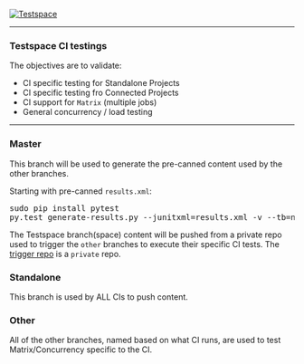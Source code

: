 [![Testspace](https://www.testspace.com/img/Testspace.png)](https://www.testspace.com)

***

### Testspace CI testings

The objectives are to validate:
  * CI specific testing for Standalone Projects
  * CI specific testing fro Connected Projects
  * CI support for `Matrix` (multiple jobs)
  * General concurrency / load testing

***

### Master

This branch will be used to generate the pre-canned content used by the other branches.

Starting with pre-canned `results.xml`:

<pre>
sudo pip install pytest
py.test generate-results.py --junitxml=results.xml -v --tb=no
</pre>

The Testspace branch(space) content will be pushed from a private repo used to trigger the `other` branches to execute their specific CI tests.
The [trigger repo](https://github.com/s2technologies/testspace.test.ci.trigger) is a `private` repo. 

### Standalone

This branch is used by ALL CIs to push content.

### Other

All of the other branches, named based on what CI runs, are used to test Matrix/Concurrency specific to the CI. 

